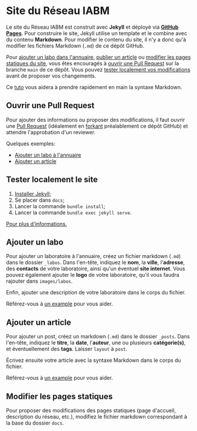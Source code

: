 # Site du Réseau IABM

Le site du Réseau IABM est construit avec **Jekyll** et déployé via **[GitHub Pages](https://docs.github.com/en/pages/setting-up-a-github-pages-site-with-jekyll)**. Pour construire le site, Jekyll utilise un template et le combine avec du contenu **Markdown**. Pour modifier le contenu du site, il n'y a donc qu'à modifier les fichiers
Markdown (`.md`) de ce dépôt GitHub.

Pour [ajouter un labo dans l'annuaire](#ajouter-un-labo), [publier un article](#ajouter-un-article) ou [modifier les pages statiques du site](#modifier-les-pages-statiques), vous êtes encouragés à [ouvrir une Pull Request](#ouvrir-une-pull-request) sur la branche `main` de ce dépôt. Vous pouvez [tester localement vos modifications](#tester-localement-le-site) avant de proposer vos changements.

Ce [tuto](https://reseau-iabm.github.io/tuto/2025/03/11/markdown.html) vous aidera à prendre rapidement en main la syntaxe Markdown.

## Ouvrir une Pull Request

Pour ajouter des informations ou proposer des modifications, il faut ouvrir une [Pull Request](https://docs.github.com/en/pull-requests) (idéalement en [forkant](https://docs.github.com/fr/pull-requests/collaborating-with-pull-requests/working-with-forks/fork-a-repo) préalablement
ce dépôt GitHub) et attendre l'approbation d'un reviewer.

Quelques exemples:
- [Ajouter un labo à l'annuaire](https://github.com/reseau-iabm/reseau-iabm.github.io/pull/1)
- [Ajouter un article](https://github.com/reseau-iabm/reseau-iabm.github.io/pull/3)

## Tester localement le site

1. [Installer Jekyll](https://jekyllrb.com/docs/installation/);
2. Se placer dans `docs`;
3. Lancer la commande `bundle install`;
4. Lancer la commande `bundle exec jekyll serve`.

[Pour plus d'informations.](https://docs.github.com/en/pages/setting-up-a-github-pages-site-with-jekyll/testing-your-github-pages-site-locally-with-jekyll)

## Ajouter un labo

Pour ajouter un laboratoire à l'annuaire, créez un fichier markdown (`.md`) dans le dossier `_labos`.
Dans l'en-tête, indiquez le **nom**, la **ville**, l'**adresse**, des **contacts** de votre laboratoire, ainsi qu'un éventuel **site internet**. Vous pouvez également ajouter le **logo** de votre laboratoire, qu'il vous faudra rajouter dans `images/labos`.

Enfin, ajouter une description de votre laboratoire dans le corps du fichier.

Référez-vous à [un example](https://github.com/reseau-iabm/reseau-iabm.github.io/blob/main/docs/_labos/aramis.md?plain=1) pour vous aider.

## Ajouter un article

Pour ajouter un post, créez un markdown (`.md`) dans le dossier `_posts`. Dans l'en-tête, indiquez
le **titre**, la **date**, l'**auteur**, une ou plusieurs **catégorie(s)**, et éventuellement
des **tags**. Laisser `layout` à `post`.

Écrivez ensuite votre article avec la syntaxe Markdown dans le corps du fichier. 

Référez-vous
à [un example](https://github.com/reseau-iabm/reseau-iabm.github.io/blob/main/docs/_posts/2025-03-17-bienvenue.md?plain=1) pour vous aider.

## Modifier les pages statiques

Pour proposer des modifications des pages statiques (page d'accueil, description du réseau, etc.),
modifiez le fichier markdown correspondant à la base du dossier `docs`. 
